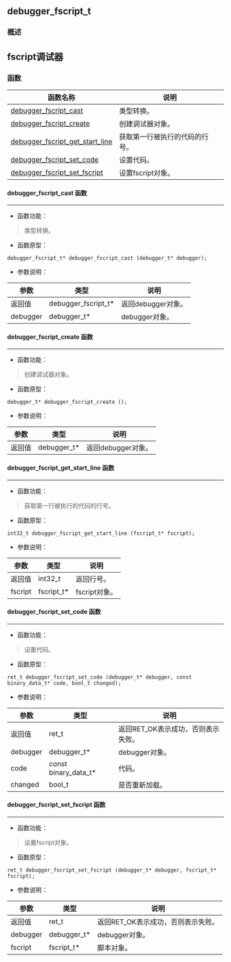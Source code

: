 ## debugger\_fscript\_t
### 概述
fscript调试器
----------------------------------
### 函数
<p id="debugger_fscript_t_methods">

| 函数名称 | 说明 | 
| -------- | ------------ | 
| <a href="#debugger_fscript_t_debugger_fscript_cast">debugger\_fscript\_cast</a> | 类型转换。 |
| <a href="#debugger_fscript_t_debugger_fscript_create">debugger\_fscript\_create</a> | 创建调试器对象。 |
| <a href="#debugger_fscript_t_debugger_fscript_get_start_line">debugger\_fscript\_get\_start\_line</a> | 获取第一行被执行的代码的行号。 |
| <a href="#debugger_fscript_t_debugger_fscript_set_code">debugger\_fscript\_set\_code</a> | 设置代码。 |
| <a href="#debugger_fscript_t_debugger_fscript_set_fscript">debugger\_fscript\_set\_fscript</a> | 设置fscript对象。 |
#### debugger\_fscript\_cast 函数
-----------------------

* 函数功能：

> <p id="debugger_fscript_t_debugger_fscript_cast">类型转换。

* 函数原型：

```
debugger_fscript_t* debugger_fscript_cast (debugger_t* debugger);
```

* 参数说明：

| 参数 | 类型 | 说明 |
| -------- | ----- | --------- |
| 返回值 | debugger\_fscript\_t* | 返回debugger对象。 |
| debugger | debugger\_t* | debugger对象。 |
#### debugger\_fscript\_create 函数
-----------------------

* 函数功能：

> <p id="debugger_fscript_t_debugger_fscript_create">创建调试器对象。

* 函数原型：

```
debugger_t* debugger_fscript_create ();
```

* 参数说明：

| 参数 | 类型 | 说明 |
| -------- | ----- | --------- |
| 返回值 | debugger\_t* | 返回debugger对象。 |
#### debugger\_fscript\_get\_start\_line 函数
-----------------------

* 函数功能：

> <p id="debugger_fscript_t_debugger_fscript_get_start_line">获取第一行被执行的代码的行号。

* 函数原型：

```
int32_t debugger_fscript_get_start_line (fscript_t* fscript);
```

* 参数说明：

| 参数 | 类型 | 说明 |
| -------- | ----- | --------- |
| 返回值 | int32\_t | 返回行号。 |
| fscript | fscript\_t* | fscript对象。 |
#### debugger\_fscript\_set\_code 函数
-----------------------

* 函数功能：

> <p id="debugger_fscript_t_debugger_fscript_set_code">设置代码。

* 函数原型：

```
ret_t debugger_fscript_set_code (debugger_t* debugger, const binary_data_t* code, bool_t changed);
```

* 参数说明：

| 参数 | 类型 | 说明 |
| -------- | ----- | --------- |
| 返回值 | ret\_t | 返回RET\_OK表示成功，否则表示失败。 |
| debugger | debugger\_t* | debugger对象。 |
| code | const binary\_data\_t* | 代码。 |
| changed | bool\_t | 是否重新加载。 |
#### debugger\_fscript\_set\_fscript 函数
-----------------------

* 函数功能：

> <p id="debugger_fscript_t_debugger_fscript_set_fscript">设置fscript对象。

* 函数原型：

```
ret_t debugger_fscript_set_fscript (debugger_t* debugger, fscript_t* fscript);
```

* 参数说明：

| 参数 | 类型 | 说明 |
| -------- | ----- | --------- |
| 返回值 | ret\_t | 返回RET\_OK表示成功，否则表示失败。 |
| debugger | debugger\_t* | debugger对象。 |
| fscript | fscript\_t* | 脚本对象。 |
